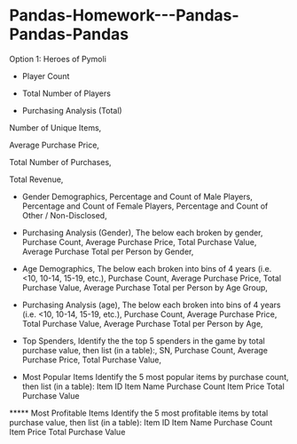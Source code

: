 # Pandas-Homework---Pandas-Pandas-Pandas
Option 1: Heroes of Pymoli

* Player Count

* Total Number of Players

* Purchasing Analysis (Total)


Number of Unique Items,

Average Purchase Price,

Total Number of Purchases,

Total Revenue,

* Gender Demographics,
Percentage and Count of Male Players,
Percentage and Count of Female Players,
Percentage and Count of Other / Non-Disclosed,

* Purchasing Analysis (Gender),
The below each broken by gender,
Purchase Count,
Average Purchase Price,
Total Purchase Value,
Average Purchase Total per Person by Gender,

* Age Demographics,
The below each broken into bins of 4 years (i.e. <10, 10-14, 15-19, etc.),
Purchase Count,
Average Purchase Price,
Total Purchase Value,
Average Purchase Total per Person by Age Group,

* Purchasing Analysis (age),
The below each broken into bins of 4 years (i.e. <10, 10-14, 15-19, etc.),
Purchase Count,
Average Purchase Price,
Total Purchase Value,
Average Purchase Total per Person by Age,

* Top Spenders,
Identify the the top 5 spenders in the game by total purchase value, then list (in a table):,
SN,
Purchase Count,
Average Purchase Price,
Total Purchase Value,

* Most Popular Items
Identify the 5 most popular items by purchase count, then list (in a table):
Item ID
Item Name
Purchase Count
Item Price
Total Purchase Value

***** Most Profitable Items
Identify the 5 most profitable items by total purchase value, then list (in a table):
Item ID
Item Name
Purchase Count
Item Price
Total Purchase Value
